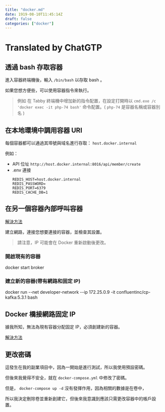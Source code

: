 ```yaml
---
title: "docker.md"
date: 1919-08-10T11:45:14Z
draft: false
categories: ["docker"]
---
```




# Translated by ChatGTP

## 透過 bash 存取容器 

進入容器終端機後，輸入 `/bin/bash` 以存取 bash 。

如果您想方便些，可以使用容器指令來執行。

> 例如 在 Tabby 終端機中增加新的指令配置，在設定打開時以 `cmd.exe /c 'docker exec -it php-74 bash'` 命令配置。( `php-74` 是容器名稱或容器別名 ) 


## 在本地環境中調用容器 URI

每個容器都可以通過其埠號與域名進行存取： `host.docker.internal`

例如：

* API 位址 `http://host.docker.internal:8016/api/member/create`
* .env 連接
    ```
    REDIS_HOST=host.docker.internal
    REDIS_PASSWORD=
    REDIS_PORT=6379
    REDIS_CACHE_DB=1
    ```

## 在另一個容器內部呼叫容器

[解決方法](https://stackoverflow.com/questions/42385977/accessing-a-docker-container-from-another-container)

建立網路，連接您想要連接的容器，並檢查其設置。

> 請注意，IP 可能會在 Docker 重新啟動後更改。

### 開啟現有的容器

docker start broker

### 建立新的容器(帶有網路和固定 IP)

docker run --net developer-network --ip 172.25.0.9 -it confluentinc/cp-kafka:5.3.1 bash

## Docker 橋接網路固定 IP

據我所知，無法為現有容器分配固定 IP，必須創建新的容器。

[解決方法](https://stackoverflow.com/questions/27937185/assign-static-ip-to-docker-container)

## 更改密碼

這發生在我的副業項目中，因為一開始是進行測試，所以我使用預設密碼。

但後來我覺得不安全，就在 `docker-compose.yml` 中修改了密碼。

但是， `docker-compose up -d` 沒有發揮作用，因為相關的數據是在卷中，

所以我決定刪除卷並重新創建它，但後來我意識到應該只需更改容器中的帳戶設置。